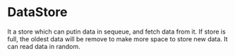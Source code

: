 DataStore
=========

It a store which can putin data in sequeue, and fetch data from it. If store is full, the oldest data will be remove to make more space to store new data. It can read data in random.